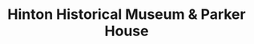 ---
layout: repo
title: "Hinton Historical Museum & Parker House"
id: 24857
permalink: repos/24857/
---